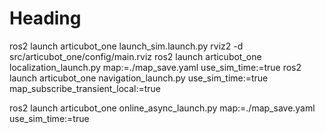 # Heading
ros2 launch articubot_one launch_sim.launch.py
rviz2 -d src/articubot_one/config/main.rviz
ros2 launch articubot_one localization_launch.py map:=./map_save.yaml use_sim_time:=true
ros2 launch articubot_one navigation_launch.py use_sim_time:=true map_subscribe_transient_local:=true

ros2 launch articubot_one online_async_launch.py map:=./map_save.yaml use_sim_time:=true
